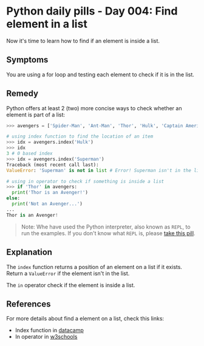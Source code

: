 # Python daily pills - Day 004: Find element in a list

Now it's time to learn how to find if an element is inside a list.

## Symptoms

You are using a for loop and testing each element to check if it is in the list.

## Remedy

Python offers at least 2 (two) more concise ways to check whether an element is part of a list:

```python
>>> avengers = ['Spider-Man', 'Ant-Man', 'Thor', 'Hulk', 'Captain America', 'Black Panther', 'Iron Man']

# using index function to find the location of an item
>>> idx = avengers.index('Hulk')
>>> idx
3 # 0 based index
>>> idx = avengers.index('Superman')
Traceback (most recent call last):
ValueError: 'Superman' is not in list # Error! Superman isn't in the list

# using in operator to check if something is inside a list
>>> if 'Thor' in avengers:
  print('Thor is an Avenger!')
else:
  print('Not an Avenger...')
...
Thor is an Avenger!
```

> Note: Whe have used the Python interpreter, also known as `REPL`, to run the examples. If you don't know what `REPL` is, please [take this pill](../day-005).

## Explanation

The `index` function returns a position of an element on a list if it exists. Return a `ValueError` if the element isn't in the list.

The `in` operator check if the element is inside a list.

## References

For more details about find a element on a list, check this links:

- Index function in [datacamp](https://www.datacamp.com/community/tutorials/python-list-index)
- In operator in [w3schools](https://www.w3schools.com/python/python_operators.asp#:~:text=Python-,Membership,-Operators)
